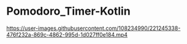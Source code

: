# Pomodoro_Timer-Kotlin

https://user-images.githubusercontent.com/108234990/221245338-476f232a-869c-4862-995d-1d027ff0e184.mp4

